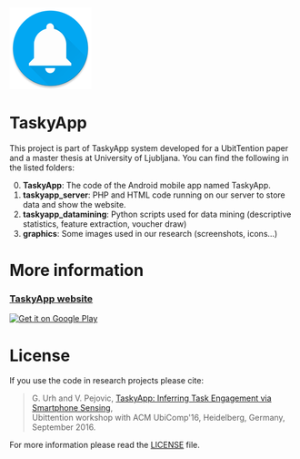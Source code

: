 ![TaskyApp logo](https://github.com/urgas9/TaskyApp/blob/master/TaskyApp/app/src/main/res/mipmap-xxhdpi/ic_launcher.png)

TaskyApp
=============

This project is part of TaskyApp system developed for a UbitTention paper and a master thesis at University of Ljubljana. You can find the following in the listed folders:

0. **TaskyApp**: The code of the Android mobile app named TaskyApp.
0. **taskyapp_server**: PHP and HTML code running on our server to store data and show the website.
0. **taskyapp_datamining**: Python scripts used for data mining (descriptive statistics, feature extraction, voucher draw)
0. **graphics**: Some images used in our research (screenshots, icons...)

# More information
### [TaskyApp website](http://193.2.72.121/)  
  
<a href='https://play.google.com/store/apps/details?id=si.uni_lj.fri.taskyapp&utm_source=global_co&utm_medium=prtnr&utm_content=Mar2515&utm_campaign=PartBadge&pcampaignid=MKT-Other-global-all-co-prtnr-py-PartBadge-Mar2515-1'><img alt='Get it on Google Play' src='https://cdn.rawgit.com/steverichey/google-play-badge-svg/2add6d4e/img/en_get.svg' width="40%"/></a>

# License
If you use the code in research projects please cite:
>G. Urh and V. Pejovic, [TaskyApp: Inferring Task Engagement via Smartphone Sensing](http://lrss.fri.uni-lj.si/Veljko/docs/Urh16Ubittention.pdf),  
>Ubittention workshop with ACM UbiComp'16, Heidelberg, Germany, September 2016.

For more information please read the [LICENSE](https://github.com/urgas9/TaskyApp/blob/master/LICENSE.md) file.

